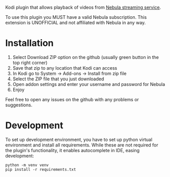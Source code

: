 Kodi plugin that allows playback of videos from [Nebula streaming service](https://watchnebula.com/).

To use this plugin you MUST have a valid Nebula subscription. This extension is UNOFFICIAL and not affiliated with Nebula in any way.

# Installation

1. Select Download ZIP option on the github (usually green button in the top right corner)
2. Save that zip to any location that Kodi can access
3. In Kodi go to System -> Add-ons -> Install from zip file
4. Select the ZIP file that you just downloaded
5. Open addon settings and enter your username and password for Nebula
6. Enjoy

Feel free to open any issues on the github with any problems or suggestions.

# Development

To set up development environment, you have to set up python virtual environment and install all requirements. While these are not required for the plugin's functionality, it enables autocomplete in IDE, easing development:

```
python -m venv venv
pip install -r requirements.txt
```
